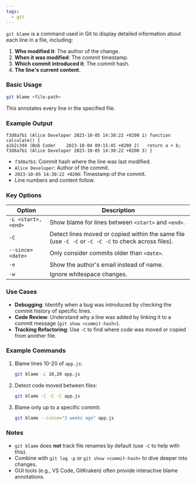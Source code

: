 ```yaml
---
tags:
  - git
---
```


`git blame` is a command used in Git to display detailed information about each line in a file, including:

1. **Who modified it**: The author of the change.
2. **When it was modified**: The commit timestamp.
3. **Which commit introduced it**: The commit hash.
4. **The line's current content**.

### Basic Usage
```bash
git blame <file-path>
```
This annotates every line in the specified file.

### Example Output
```
f3d8a7b1 (Alice Developer 2023-10-05 14:30:22 +0200 1) function calculate() {
a1b2c3d4 (Bob Coder    2023-10-04 09:15:45 +0200 2)   return a + b;
f3d8a7b1 (Alice Developer 2023-10-05 14:30:22 +0200 3) }
```
- `f3d8a7b1`: Commit hash where the line was last modified.
- `Alice Developer`: Author of the commit.
- `2023-10-05 14:30:22 +0200`: Timestamp of the commit.
- Line numbers and content follow.

### Key Options
| Option | Description |
|--------|-------------|
| `-L <start>,<end>` | Show blame for lines between `<start>` and `<end>`. |
| `-C` | Detect lines moved or copied within the same file (use `-C -C` or `-C -C -C` to check across files). |
| `--since=<date>` | Only consider commits older than `<date>`. |
| `-e` | Show the author's email instead of name. |
| `-w` | Ignore whitespace changes. |

### Use Cases
- **Debugging**: Identify when a bug was introduced by checking the commit history of specific lines.
- **Code Review**: Understand why a line was added by linking it to a commit message (`git show <commit-hash>`).
- **Tracking Refactoring**: Use `-C` to find where code was moved or copied from another file.

### Example Commands
1. Blame lines 10-20 of `app.js`:
   ```bash
   git blame -L 10,20 app.js
   ```
2. Detect code moved between files:
   ```bash
   git blame -C -C -C app.js
   ```
3. Blame only up to a specific commit:
   ```bash
   git blame --since="3 weeks ago" app.js
   ```

### Notes
- `git blame` does **not** track file renames by default (use `-C` to help with this).
- Combine with `git log -p` or `git show <commit-hash>` to dive deeper into changes.
- GUI tools (e.g., VS Code, GitKraken) often provide interactive blame annotations.